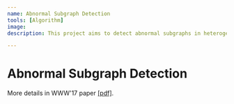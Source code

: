 ```yaml
---
name: Abnormal Subgraph Detection
tools: [Algorithm]
image: 
description: This project aims to detect abnormal subgraphs in heterogeneous networks by non-parametric statistics.

---
```


# Abnormal Subgraph Detection

More details in WWW'17 paper [[pdf]](https://hongyi-huang.github.io/files/DMGraphScan.pdf).